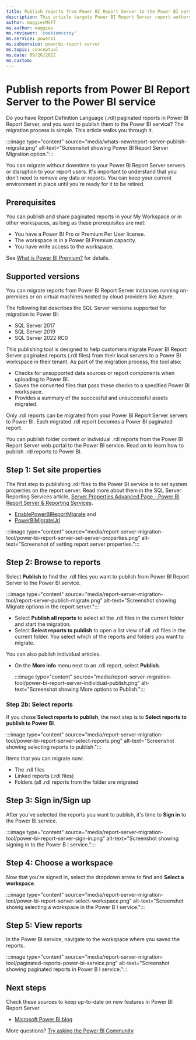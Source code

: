 ```yaml
---
title: Publish reports from Power BI Report Server to the Power BI service
description: This article targets Power BI Report Server report authors and Power BI administrators. It provides you with guidance to help you migrate your Report Definition Language (.rdl) reports to Power BI.
author: maggiesMSFT
ms.author: maggies
ms.reviewer: 'cookiemccray'
ms.service: powerbi
ms.subservice: powerbi-report-server
ms.topic: conceptual
ms.date: 09/26/2022
ms.custom: 
---
```


# Publish reports from Power BI Report Server to the Power BI service

Do you have Report Definition Language (.rdl) paginated reports in Power BI Report Server, and you want to publish them to the Power BI service? The migration process is simple. This article walks you through it.

:::image type="content" source="media/whats-new/report-server-publish-migrate.png" alt-text="Screenshot showing Power BI Report Server Migration option.":::

You can migrate without downtime to your Power BI Report Server servers or disruption to your report users. It's important to understand that you don't need to remove any data or reports. You can keep your current environment in place until you're ready for it to be retired.  

## Prerequisites

You can publish and share paginated reports in your My Workspace or in other workspaces, as long as these prerequisites are met:

- You have a Power BI Pro or Premium Per User license.
- The workspace is in a Power BI Premium capacity.
- You have write access to the workspace.

See [What is Power BI Premium?](../enterprise/service-premium-what-is.md) for details.

## Supported versions 

You can migrate reports from Power BI Report Server instances running on-premises or on virtual machines hosted by cloud providers like Azure.

The following list describes the SQL Server versions supported for migration to Power BI:

- SQL Server 2017
- SQL Server 2019
- SQL Server 2022 RC0

This publishing tool is designed to help customers migrate Power BI Report Server paginated reports (.rdl files) from their local servers to a Power BI workspace in their tenant. As part of the migration process, the tool also:

- Checks for unsupported data sources or report components when uploading to Power BI.
- Saves the converted files that pass these checks to a specified Power BI workspace.
- Provides a summary of the successful and unsuccessful assets migrated.

Only .rdl reports can be migrated from your Power BI Report Server servers to Power BI. Each migrated .rdl report becomes a Power BI paginated report.

You can publish folder content or individual .rdl reports from the Power BI Report Server web portal to the Power BI service. Read on to learn how to publish .rdl reports to Power BI.

## Step 1: Set site properties  

The first step to publishing .rdl files to the Power BI service is to set system properties on the report server. Read more about them in the SQL Server Reporting Services article, [Server Properties Advanced Page - Power BI Report Server & Reporting Services](/sql/reporting-services/tools/server-properties-advanced-page-reporting-services).

- [EnablePowerBIReportMigrate](/sql/reporting-services/tools/server-properties-advanced-page-reporting-services#enablepowerbireportmigrate) and 
- [PowerBIMigrateUrl](/sql/reporting-services/tools/server-properties-advanced-page-reporting-services#powerbimigrateurl)

:::image type="content" source="media/report-server-migration-tool/power-bi-report-server-set-server-properties.png" alt-text="Screenshot of setting report server properties.":::

## Step 2: Browse to reports 

Select **Publish** to find the .rdl files you want to publish from Power BI Report Server to the Power BI service.

:::image type="content" source="media/report-server-migration-tool/report-server-publish-migrate.png" alt-text="Screenshot showing Migrate options in the report server.":::

- Select **Publish all reports** to select all the .rdl files in the current folder and start the migration.
- Select **Select reports to publish** to open a list view of all .rdl files in the current folder. You select which of the reports and folders you want to migrate.
 
You can also publish individual articles.

- On the **More info** menu next to an .rdl report, select **Publish**.

    :::image type="content" source="media/report-server-migration-tool/power-bi-report-server-individual-publish.png" alt-text="Screenshot showing More options to Publish.":::

### Step 2b: Select reports

If you chose **Select reports to publish**, the next step is to **Select reports to publish to Power BI**.

:::image type="content" source="media/report-server-migration-tool/power-bi-report-server-select-reports.png" alt-text="Screenshot showing selecting reports to publish.":::

Items that you can migrate now:

- The .rdl files
- Linked reports (.rdl files)
- Folders (all .rdl reports from the folder are migrated


## Step 3: Sign in/Sign up 

After you've selected the reports you want to publish, it's time to **Sign in** to the Power BI service.

:::image type="content" source="media/report-server-migration-tool/power-bi-report-server-sign-in.png" alt-text="Screenshot showing signing in to the Power B I service."::: 

## Step 4: Choose a workspace  

Now that you're signed in, select the dropdown arrow to find and **Select a workspace**.

:::image type="content" source="media/report-server-migration-tool/power-bi-report-server-select-workspace.png" alt-text="Screenshot showig selecting a workspace in the Power B I service.":::

## Step 5: View reports  

In the Power BI service, navigate to the workspace where you saved the reports.

:::image type="content" source="media/report-server-migration-tool/paginated-reports-power-bi-service.png" alt-text="Screenshot showing paginated reports in Power B I service.":::

## Next steps

Check these sources to keep up-to-date on new features in Power BI Report Server.

- [Microsoft Power BI blog](https://powerbi.microsoft.com/blog/)

More questions? [Try asking the Power BI Community](https://community.powerbi.com/)
